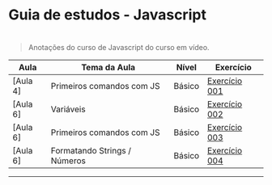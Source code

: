 # Guia de estudos - Javascript

#

> Anotações do curso de Javascript do curso em vídeo.
> <a name="ancora"></a>

| Aula     | Tema da Aula                 | Nível  | Exercício                            |
| -------- | ---------------------------- | ------ | ------------------------------------ |
| [Aula 4] | Primeiros comandos com JS    | Básico | [Exercício 001](./aula04/ex001.html) |
| [Aula 6] | Variáveis                    | Básico | [Exercício 002](./aula06/ex002.html) |
| [Aula 6] | Primeiros comandos com JS    | Básico | [Exercício 003](./aula06/ex003.html) |
| [Aula 6] | Formatando Strings / Números | Básico | [Exercício 004](./aula06/ex003.html) |

---
